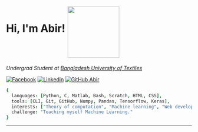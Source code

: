 # Hi, I'm Abir!  <img align="middle" width="140" src="https://media.giphy.com/media/9AbEv0A0n3Tgju4tzE/giphy.gif"/>

<p>
  <em>Undergrad Student at <a href="https://www.butex.edu.bd/">Bangladesh University of Textiles</a></em>
</p>

<!-- SOCIAL MEDIA BADGES -->
[![Facebook][facebook-shield]][facebook-url]
[![Linkedin][linkedin-shield]][linkedin-url]
[![GitHub Abir][Gmail-sheild]][Gmail-url]

```cson
{
  languages: [Python, C, Matlab, Bash, Scratch, HTML, CSS],
  tools: [CLI, Git, GitHub, Numpy, Pandas, Tensorflow, Keras],
  interests: ["Theory of computation", "Machine learning", "Web development"],
  challenge: "Teaching myself Machine Learning."
}
```

--------

<!-- LINKS -->
[facebook-shield]: https://img.shields.io/badge/Facebook-1877F2?style=for-the-badge&logo=facebook&logoColor=white
[facebook-url]: https://www.facebook.com/abir38/
[linkedin-shield]: https://img.shields.io/badge/LinkedIn-0077B5?style=for-the-badge&logo=linkedin&logoColor=white
[linkedin-url]: https://www.linkedin.com/in/abir19/
[Gmail-sheild]: https://img.shields.io/badge/Gmail-D14836?style=for-the-badge&logo=gmail&logoColor=white
[Gmail-url]: mailto:abir.spsc@gmail.com

